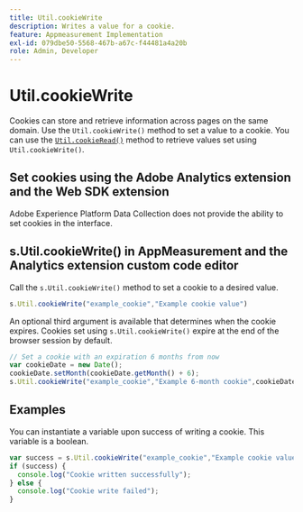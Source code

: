 ```yaml
---
title: Util.cookieWrite
description: Writes a value for a cookie.
feature: Appmeasurement Implementation
exl-id: 079dbe50-5568-467b-a67c-f44481a4a20b
role: Admin, Developer
---
```

# Util.cookieWrite

Cookies can store and retrieve information across pages on the same domain. Use the `Util.cookieWrite()` method to set a value to a cookie. You can use the [`Util.cookieRead()`](util-cookieread.md) method to retrieve values set using `Util.cookieWrite()`.

## Set cookies using the Adobe Analytics extension and the Web SDK extension

Adobe Experience Platform Data Collection does not provide the ability to set cookies in the interface.

## s.Util.cookieWrite() in AppMeasurement and the Analytics extension custom code editor

Call the `s.Util.cookieWrite()` method to set a cookie to a desired value.

```js
s.Util.cookieWrite("example_cookie","Example cookie value")
```

An optional third argument is available that determines when the cookie expires. Cookies set using `s.Util.cookieWrite()` expire at the end of the browser session by default.

```js
// Set a cookie with an expiration 6 months from now
var cookieDate = new Date();
cookieDate.setMonth(cookieDate.getMonth() + 6);
s.Util.cookieWrite("example_cookie","Example 6-month cookie",cookieDate);
```

## Examples

You can instantiate a variable upon success of writing a cookie. This variable is a boolean.

```js
var success = s.Util.cookieWrite("example_cookie","Example cookie value");
if (success) {
  console.log("Cookie written successfully");
} else {
  console.log("Cookie write failed");
}
```
